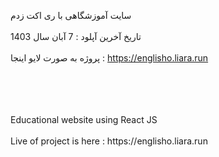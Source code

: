 سایت آموزشگاهی با ری اکت زدم
<br>
</br>
تاریخ آخرین آپلود : 7 آبان سال 1403
<br>
</br>
پروژه به صورت لایو اینجا : https://englisho.liara.run

<br>
</br>

<br>
</br>
Educational website using React JS
<br>
</br>
Live of project is here : https://englisho.liara.run

